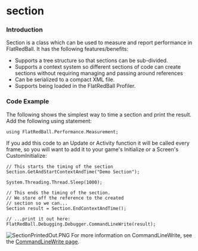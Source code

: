 # section

### Introduction

Section is a class which can be used to measure and report performance in FlatRedBall. It has the following features/benefits:

* Supports a tree structure so that sections can be sub-divided.
* Supports a context system so different sections of code can create sections without requiring managing and passing around references
* Can be serialized to a compact XML file.
* Supports being loaded in the FlatRedBall Profiler.

### Code Example

The following shows the simplest way to time a section and print the result. Add the following using statement:

```
using FlatRedBall.Performance.Measurement;
```

If you add this code to an Update or Activity function it will be called every frame, so you will want to add it to your game's Initialize or a Screen's CustomInitialize:

```
// This starts the timing of the section
Section.GetAndStartContextAndTime("Demo Section");

System.Threading.Thread.Sleep(1000);

// This ends the timing of the section.
// We store off the reference to the created
// section so we can...
Section result = Section.EndContextAndTime();

// ...print it out here:
FlatRedBall.Debugging.Debugger.CommandLineWrite(result);
```

![SectionPrintedOut.PNG](../../../../../media/migrated\_media-SectionPrintedOut.PNG) For more information on CommandLineWrite, see the [CommandLineWrite page](../../../debugging/debugger/commandlinewrite.md).
